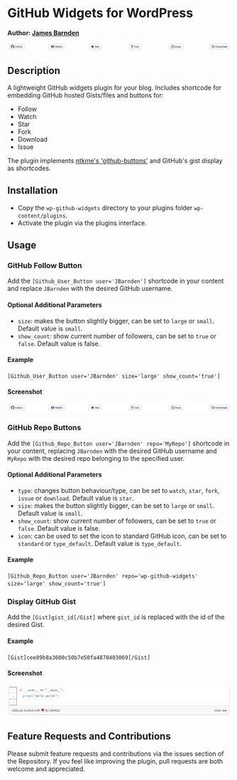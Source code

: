 # GitHub Widgets for WordPress
**Author: [James Barnden](https://jamqes.com)**

![GitHub Buttons](./docs_images/buttons.png "GitHub Buttons")

## Description
A lightweight GitHub widgets plugin for your blog. Includes shortcode for embedding GitHub hosted Gists/files and buttons for:

- Follow
- Watch
- Star
- Fork
- Download
- Issue

The plugin implements [ntkme's 'github-buttons'](https://github.com/ntkme/github-buttons) and GitHub's gist display as shortcodes.

## Installation
- Copy the `wp-github-widgets` directory to your plugins folder `wp-content/plugins`.
- Activate the plugin via the plugins interface.

## Usage

### GitHub Follow Button
Add the `[Github_User_Button user='JBarnden']` shortcode in your content and replace `JBarnden` with the desired GitHub username.

#### Optional Additional Parameters
- `size`: makes the button slightly bigger, can be set to `large` or `small`.  Default value is `small`.
- `show_count`: show current number of followers, can be set to `true` or `false`.  Default value is false.

#### Example
`[Github_User_Button user='JBarnden' size='large' show_count='true']`

#### Screenshot
![GitHub Buttons](./docs_images/buttons.png "GitHub Buttons")

### GitHub Repo Buttons
Add the `[Github_Repo_Button user='JBarnden' repo='MyRepo']` shortcode in your content, replacing `JBarnden` with the desired GitHub username and `MyRepo` with the desired repo belonging to the specified user.

#### Optional Additional Parameters
- `type`: changes button behaviour/type, can be set to `watch`, `star`, `fork`, `issue` or `download`.  Default value is `star`.
- `size`: makes the button slightly bigger, can be set to `large` or `small`.  Default value is `small`.
- `show_count`: show current number of followers, can be set to `true` or `false`.  Default value is false.
- `icon`: can be used to set the icon to standard GitHub icon, can be set to `standard` or `type_default`. Default value is `type_default`.

#### Example
`[Github_Repo_Button user='JBarnden' repo='wp-github-widgets' size='large' show_count='true']`

### Display GitHub Gist
Add the `[Gist]gist_id[/Gist]` where `gist_id` is replaced with the id of the desired Gist.

#### Example
`[Gist]cee89b8a3600c50b7e50fa4870403069[/Gist]`

#### Screenshot
![Gist](./docs_images/gist.png "Gist")

## Feature Requests and Contributions
Please submit feature requests and contributions via the issues section of the Repository.  If you feel like improving the plugin, pull requests are both welcome and appreciated.
